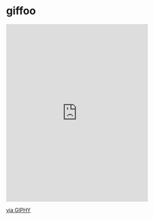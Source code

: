 # giffoo
<iframe src="https://giphy.com/embed/BCebZ7UV2VUJjQH2nm" width="384" height="480" frameBorder="0" class="giphy-embed" allowFullScreen></iframe><p><a href="https://giphy.com/gifs/yevbel-chris-vavra-tomas-ferraro-cool-guys-walking-BCebZ7UV2VUJjQH2nm">via GIPHY</a></p>
